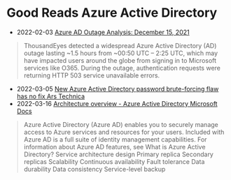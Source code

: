 # Good Reads Azure Active Directory

- 2022-02-03 [Azure AD Outage Analysis: December 15, 2021](https://www.thousandeyes.com/blog/azure-ad-outage-analysis-december-15-2021)
> ThousandEyes detected a widespread Azure Active Directory (AD) outage lasting ~1.5 hours from ~00:50 UTC – 2:25 UTC, which may have impacted users around the globe from signing in to Microsoft services like O365. During the outage, authentication requests were returning HTTP 503 service unavailable errors.
- 2022-03-05 [New Azure Active Directory password brute-forcing flaw has no fix Ars Technica](https://arstechnica.com/information-technology/2021/09/new-azure-active-directory-password-brute-forcing-flaw-has-no-fix/)
- 2022-03-16 [Architecture overview - Azure Active Directory Microsoft Docs](https://docs.microsoft.com/en-us/azure/active-directory/fundamentals/active-directory-architecture#data-consistency)
> Azure Active Directory (Azure AD) enables you to securely manage access to Azure services and resources for your users. Included with Azure AD is a full suite of identity management capabilities. For information about Azure AD features, see What is Azure Active Directory?
    Service architecture design
    Primary replica
    Secondary replicas
    Scalability
    Continuous availability
    Fault tolerance
    Data durability
    Data consistency
    Service-level backup

